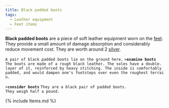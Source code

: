 ```yaml
---
title: Black padded boots
tags:
  - Leather equipment
  - Feet items
---
```

**Black padded boots** are a piece of soft leather equipment worn on the
[feet](feet "wikilink"). They provide a small amount of damage
absorption and considerably reduce movement cost. They are worth around
2 [silver](silver "wikilink").

`A pair of black padded boots lie on the ground here.`
`>`**`examine boots`**
`The boots are made of a rough black leather. The soles have a double.`
`layer of it, reinforced by heavy stitching. The inside is comfortably`
`padded, and would dampen one's footsteps over even the roughest terrain.`

`>`**`consider boots`**
`They are a black pair of padded boots.`
`They weigh half a pound.`

{% include Items.md %}
